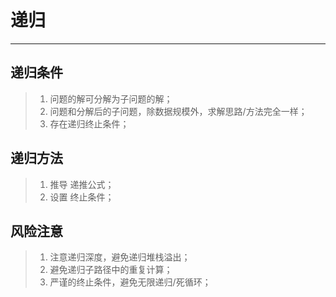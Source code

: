 # 递归

---

## 递归条件

> 1. 问题的解可分解为子问题的解；
> 2. 问题和分解后的子问题，除数据规模外，求解思路/方法完全一样；
> 3. 存在递归终止条件；


## 递归方法

> 1. 推导 递推公式；
> 2. 设置 终止条件；


## 风险注意

> 1. 注意递归深度，避免递归堆栈溢出；
> 2. 避免递归子路径中的重复计算；
> 3. 严谨的终止条件，避免无限递归/死循环；

